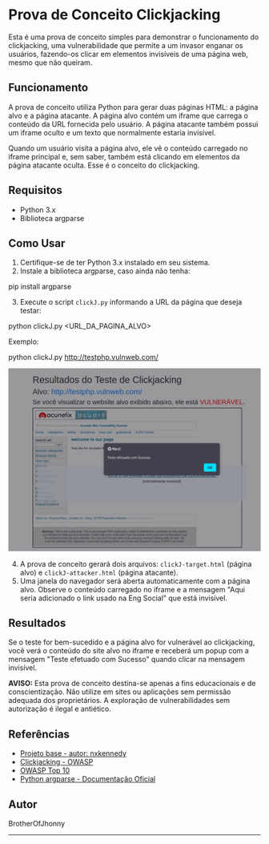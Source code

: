 # Prova de Conceito Clickjacking

Esta é uma prova de conceito simples para demonstrar o funcionamento do clickjacking, uma vulnerabilidade que permite a um invasor enganar os usuários, fazendo-os clicar em elementos invisíveis de uma página web, mesmo que não queiram.

## Funcionamento

A prova de conceito utiliza Python para gerar duas páginas HTML: a página alvo e a página atacante. A página alvo contém um iframe que carrega o conteúdo da URL fornecida pelo usuário. A página atacante também possui um iframe oculto e um texto que normalmente estaria invisível.

Quando um usuário visita a página alvo, ele vê o conteúdo carregado no iframe principal e, sem saber, também está clicando em elementos da página atacante oculta. Esse é o conceito do clickjacking.

## Requisitos

- Python 3.x
- Biblioteca argparse

## Como Usar

1. Certifique-se de ter Python 3.x instalado em seu sistema.
2. Instale a biblioteca argparse, caso ainda não tenha:

pip install argparse

3. Execute o script `clickJ.py` informando a URL da página que deseja testar:

python clickJ.py <URL_DA_PAGINA_ALVO>

Exemplo:

python clickJ.py http://testphp.vulnweb.com/

![Exemplo](https://github.com/BrotherOfJhonny/clickj/blob/main/clickJ.png)



4. A prova de conceito gerará dois arquivos: `clickJ-target.html` (página alvo) e `clickJ-attacker.html` (página atacante).
5. Uma janela do navegador será aberta automaticamente com a página alvo. Observe o conteúdo carregado no iframe e a mensagem "Aqui seria adicionado o link usado na Eng Social" que está invisível.

## Resultados

Se o teste for bem-sucedido e a página alvo for vulnerável ao clickjacking, você verá o conteúdo do site alvo no iframe e receberá um popup com a mensagem "Teste efetuado com Sucesso" quando clicar na mensagem invisível.

**AVISO:** Esta prova de conceito destina-se apenas a fins educacionais e de conscientização. Não utilize em sites ou aplicações sem permissão adequada dos proprietários. A exploração de vulnerabilidades sem autorização é ilegal e antiético.

## Referências

- [Projeto base - autor: nxkennedy ](https://github.com/nxkennedy/clickjack)
- [Clickjacking - OWASP](https://owasp.org/www-community/attacks/Clickjacking)
- [OWASP Top 10](https://owasp.org/www-project-top-ten/)
- [Python argparse - Documentação Oficial](https://docs.python.org/3/library/argparse.html)




## Autor

BrotherOfJhonny

---
